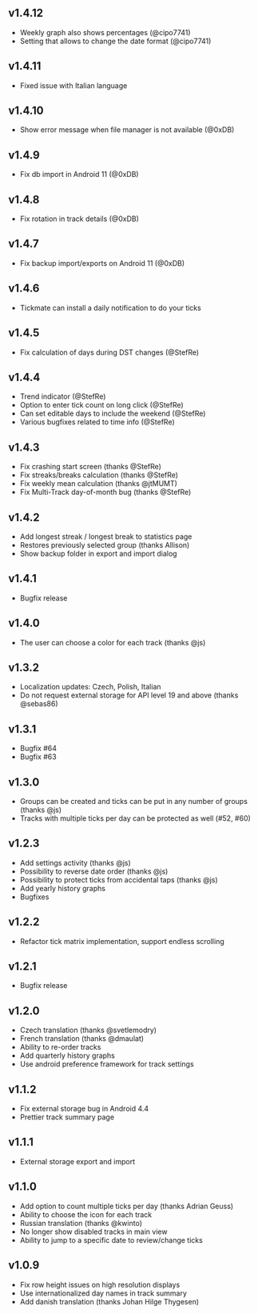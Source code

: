 v1.4.12
-------

* Weekly graph also shows percentages (@cipo7741)
* Setting that allows to change the date format (@cipo7741)

v1.4.11
-------

* Fixed issue with Italian language

v1.4.10
------

* Show error message when file manager is not available (@0xDB)

v1.4.9
------

* Fix db import in Android 11 (@0xDB)

v1.4.8
------

* Fix rotation in track details (@0xDB)

v1.4.7
------

 * Fix backup import/exports on Android 11 (@0xDB)

v1.4.6
------

 * Tickmate can install a daily notification to do your ticks

v1.4.5
------

 * Fix calculation of days during DST changes (@StefRe)

v1.4.4
------

 * Trend indicator (@StefRe)
 * Option to enter tick count on long click (@StefRe)
 * Can set editable days to include the weekend (@StefRe)
 * Various bugfixes related to time info (@StefRe)

v1.4.3
------

 * Fix crashing start screen (thanks @StefRe)
 * Fix streaks/breaks calculation (thanks @StefRe)
 * Fix weekly mean calculation (thanks @jtMUMT)
 * Fix Multi-Track day-of-month bug (thanks @StefRe)

v1.4.2
------

 * Add longest streak / longest break to statistics page
 * Restores previously selected group (thanks Allison)
 * Show backup folder in export and import dialog

v1.4.1
------

 * Bugfix release

v1.4.0
------

 * The user can choose a color for each track (thanks @js)

v1.3.2
------

 * Localization updates: Czech, Polish, Italian
 * Do not request external storage for API level 19 and above (thanks @sebas86)

v1.3.1
------

 * Bugfix #64
 * Bugfix #63

v1.3.0
------

 * Groups can be created and ticks can be put in any number of groups (thanks @js)
 * Tracks with multiple ticks per day can be protected as well (#52, #60)

v1.2.3
------

 * Add settings activity (thanks @js)
 * Possibility to reverse date order (thanks @js)
 * Possibility to protect ticks from accidental taps (thanks @js)
 * Add yearly history graphs
 * Bugfixes

v1.2.2
------

 * Refactor tick matrix implementation, support endless scrolling

v1.2.1
------

 * Bugfix release

v1.2.0
------

 * Czech translation (thanks @svetlemodry)
 * French translation (thanks @dmaulat)
 * Ability to re-order tracks
 * Add quarterly history graphs
 * Use android preference framework for track settings

v1.1.2
------

 * Fix external storage bug in Android 4.4
 * Prettier track summary page

v1.1.1
------

 * External storage export and import

v1.1.0
------

 * Add option to count multiple ticks per day (thanks Adrian Geuss)
 * Ability to choose the icon for each track
 * Russian translation (thanks @kwinto)
 * No longer show disabled tracks in main view
 * Ability to jump to a specific date to review/change ticks

v1.0.9
------

 * Fix row height issues on high resolution displays
 * Use internationalized day names in track summary
 * Add danish translation (thanks Johan Hilge Thygesen)
